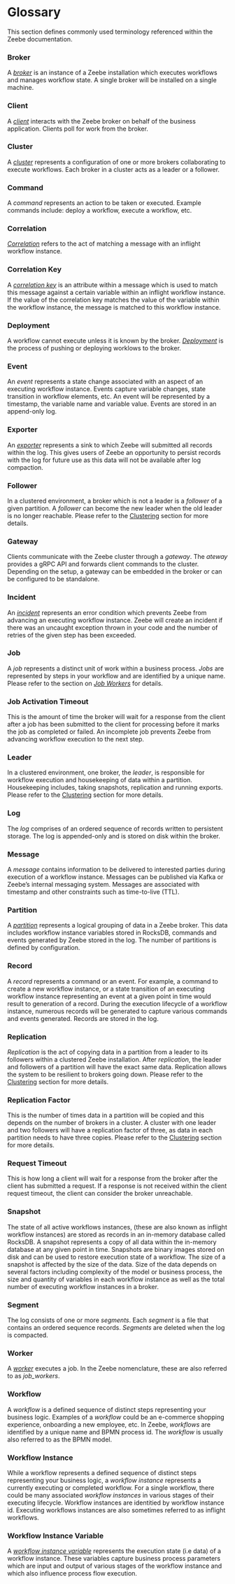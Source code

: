 # Glossary

This section defines commonly used terminology referenced within the Zeebe documentation.

### Broker
A [_broker_](client-server.md) is an instance of a Zeebe installation which executes workflows and manages workflow state.  A single broker will be installed on a single machine.  

### Client
A [_client_](client-server.md) interacts with the Zeebe broker on behalf of the business application. Clients poll for work from the broker.

### Cluster
A [_cluster_](clustering.md) represents a configuration of one or more brokers collaborating to execute workflows.  Each broker in a cluster acts as a leader or a follower.

### Command
A _command_ represents an action to be taken or executed.  Example commands include: deploy a workflow, execute a workflow, etc.

### Correlation
[_Correlation_](reference/message-correlation.md) refers to the act of matching a message with an inflight workflow instance. 

### Correlation Key
A [_correlation key_](reference/message-correlation.md) is an attribute within a message which is used to match this message against a certain variable within an inflight workflow instance.  If the value of the correlation key matches the value of the variable within the workflow instance, the message is matched to this workflow instance.

### Deployment
A workflow cannot execute unless it is known by the broker.  [_Deployment_](getting-started/deploy-a-workflow.md) is the process of pushing or deploying worklows to the broker.

### Event
An _event_ represents a state change associated with an aspect of an executing workflow instance.  Events capture variable changes, state transition in workflow elements, etc.   An event will be represented by a timestamp, the variable name and variable value.  Events are stored in an append-only log.

### Exporter
An [_exporter_](reference/exporters.md) represents a sink to which Zeebe will submitted all records within the log.  This gives users of Zeebe an opportunity to persist records with the log for future use as this data will not be available after log compaction.

### Follower
In a clustered environment, a broker which is not a leader is a _follower_ of a given partition.  A _follower_ can become the new leader when the old leader is no longer reachable.  Please refer to the [Clustering](clustering.md) section for more details.

### Gateway
Clients communicate with the Zeebe cluster through a _gateway_. The _ateway_ provides a gRPC API and forwards client commands to the cluster. Depending on the setup, a gateway can be embedded in the broker or can be configured to be standalone.

### Incident
An [_incident_](reference/incidents.md) represents an error condition which prevents Zeebe from advancing an executing workflow instance. Zeebe will create an incident if there was an uncaught exception thrown in your code and the number of retries of the given step has been exceeded. 

### Job
A _job_ represents a distinct unit of work within a business process.  _Jobs_ are represented by steps in your workflow and are identified by a unique name.  Please refer to the section on [_Job Workers_](job-workers.md) for details.

### Job Activation Timeout
This is the amount of time the broker will wait for a response from the client after a job has been submitted to the client for processing before it marks the job as completed or failed.  An incomplete job prevents Zeebe from advancing workflow execution to the next step.  

### Leader 
In a clustered environment, one broker, the _leader_, is responsible for workflow execution and housekeeping of data within a partition.  Housekeeping includes, taking snapshots, replication and running exports.  Please refer to the [Clustering](clustering.md) section for more details.

### Log
The _log_ comprises of an ordered sequence of records written to persistent storage. The log is appended-only and is stored on disk within the broker.

### Message
A _message_ contains information to be delivered to interested parties during execution of a workflow instance.  Messages can be published via Kafka or Zeebe’s internal messaging system.  Messages are associated with timestamp and other constraints such as time-to-live (TTL).  

### Partition
A [_partition_](partitions.md) represents a logical grouping of data in a Zeebe broker.  This data includes workflow instance variables stored in RocksDB, commands and events generated by Zeebe stored in the log. The number of partitions is defined by configuration.

### Record
A _record_ represents a command or an event. For example, a command to create a new workflow instance, or a state transition of an executing workflow instance representing an event at a given point in time would result to generation of a record.  During the execution lifecycle of a workflow instance, numerous records will be generated to capture various commands and events generated. Records are stored in the log.  

### Replication
_Replication_ is the act of copying data in a partition from a leader to its followers within a clustered Zeebe installation.  After _replication_, the leader and followers of a partition will have the exact same data.  Replication allows the system to be resilient to brokers going down. Please refer to the [Clustering](clustering.md) section for more details.

### Replication Factor
This is the number of times data in a partition will be copied and this depends on the number of brokers in a cluster.  A cluster with one leader and two followers will have a replication factor of three, as data in each partition needs to have three copies.  Please refer to the [Clustering](clustering.md) section for more details.

### Request Timeout
This is how long a client will wait for a response from the broker after the client has submitted a request.  If a response is not received within the client request timeout, the client can consider the broker unreachable.

### Snapshot
The state of all active workflows instances, (these are also known as inflight workflow instances) are stored as records in an in-memory database called  RocksDB.  A snapshot represents a copy of all data within the in-memory database at any given point in time.  Snapshots are binary images stored on disk and can be used to restore execution state of a workflow.   The size of a snapshot is affected by the size of the data.  Size of the data depends on several factors including complexity of the model or business process, the size and quantity of variables in each workflow instance as well as the total number of executing workflow instances in a broker.

### Segment
The log consists of one or more _segments_. Each _segment_ is a file that contains an ordered sequence records. _Segments_ are deleted when the log is compacted.

### Worker
A [_worker_](job-workers.md) executes a job.  In the Zeebe nomenclature, these are also referred to as _job_workers_.

### Workflow
A _workflow_ is a defined sequence of distinct steps representing your business logic.  Examples of a _workflow_ could be an e-commerce shopping experience, onboarding a new employee, etc.  In Zeebe, _workflows_ are identified by a unique name and BPMN process id.  The _workflow_ is usually also referred to as the BPMN model.

### Workflow Instance
While a workflow represents a defined sequence of distinct steps representing your business logic, a _workflow instance_ represents a currently executing or completed workflow.  For a single workflow, there could be many associated _workflow instances_ in various stages of their executing lifecycle.  Workflow instances are identitied by workflow instance id.  Executing workflows instances are also sometimes referred to as inflight workflows.

### Workflow Instance Variable
A [_workflow instance variable_](reference/variables) represents the execution state (i.e data) of a workflow instance.  These variables capture business process parameters which are input and output of various stages of the workflow instance and which also influence process flow execution.

